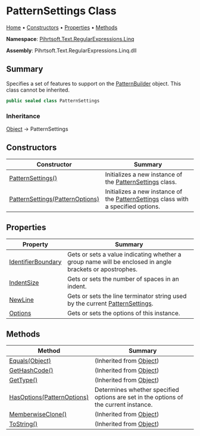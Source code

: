 # PatternSettings Class

[Home](../../../../../README.md) &#x2022; [Constructors](#constructors) &#x2022; [Properties](#properties) &#x2022; [Methods](#methods)

**Namespace**: [Pihrtsoft.Text.RegularExpressions.Linq](../README.md)

**Assembly**: Pihrtsoft\.Text\.RegularExpressions\.Linq\.dll

## Summary

Specifies a set of features to support on the [PatternBuilder](../PatternBuilder/README.md) object\. This class cannot be inherited\.

```csharp
public sealed class PatternSettings
```

### Inheritance

[Object](https://docs.microsoft.com/en-us/dotnet/api/system.object) &#x2192; PatternSettings

## Constructors

| Constructor | Summary |
| ----------- | ------- |
| [PatternSettings()](-ctor/README.md#Pihrtsoft_Text_RegularExpressions_Linq_PatternSettings__ctor) | Initializes a new instance of the [PatternSettings](./README.md) class\. |
| [PatternSettings(PatternOptions)](-ctor/README.md#Pihrtsoft_Text_RegularExpressions_Linq_PatternSettings__ctor_Pihrtsoft_Text_RegularExpressions_Linq_PatternOptions_) | Initializes a new instance of the [PatternSettings](./README.md) class with a specified options\. |

## Properties

| Property | Summary |
| -------- | ------- |
| [IdentifierBoundary](IdentifierBoundary/README.md) | Gets or sets a value indicating whether a group name will be enclosed in angle brackets or apostrophes\. |
| [IndentSize](IndentSize/README.md) | Gets or sets the number of spaces in an indent\. |
| [NewLine](NewLine/README.md) | Gets or sets the line terminator string used by the current [PatternSettings](./README.md)\. |
| [Options](Options/README.md) | Gets or sets the options of this instance\. |

## Methods

| Method | Summary |
| ------ | ------- |
| [Equals(Object)](https://docs.microsoft.com/en-us/dotnet/api/system.object.equals) |  \(Inherited from [Object](https://docs.microsoft.com/en-us/dotnet/api/system.object)\) |
| [GetHashCode()](https://docs.microsoft.com/en-us/dotnet/api/system.object.gethashcode) |  \(Inherited from [Object](https://docs.microsoft.com/en-us/dotnet/api/system.object)\) |
| [GetType()](https://docs.microsoft.com/en-us/dotnet/api/system.object.gettype) |  \(Inherited from [Object](https://docs.microsoft.com/en-us/dotnet/api/system.object)\) |
| [HasOptions(PatternOptions)](HasOptions/README.md) | Determines whether specified options are set in the options of the current instance\. |
| [MemberwiseClone()](https://docs.microsoft.com/en-us/dotnet/api/system.object.memberwiseclone) |  \(Inherited from [Object](https://docs.microsoft.com/en-us/dotnet/api/system.object)\) |
| [ToString()](https://docs.microsoft.com/en-us/dotnet/api/system.object.tostring) |  \(Inherited from [Object](https://docs.microsoft.com/en-us/dotnet/api/system.object)\) |

